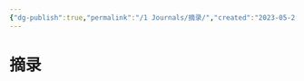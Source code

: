 ```yaml
---
{"dg-publish":true,"permalink":"/1 Journals/摘录/","created":"2023-05-21T03:16:26.719+08:00","updated":"2023-05-21T03:39:34.972+08:00"}
---
```


# 摘录
